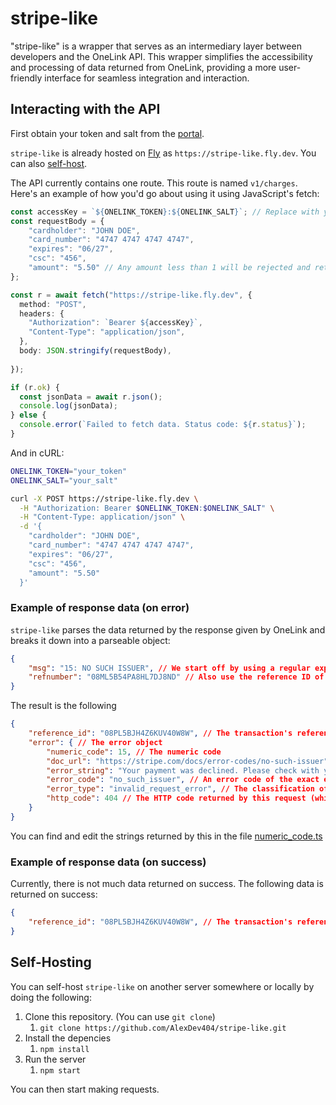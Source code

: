 # stripe-like

"stripe-like" is a wrapper that serves as an intermediary layer between developers and the OneLink API. This wrapper simplifies the accessibility and processing of data returned from OneLink, providing a more user-friendly interface for seamless integration and interaction.

## Interacting with the API

First obtain your token and salt from the [portal](https://portal.onelink.bz). 

`stripe-like` is already hosted on [Fly](https://fly.io) as `https://stripe-like.fly.dev`. You can also [self-host](##Self-Hosting).

The API currently contains one route. This route is named `v1/charges`. Here's an example of how you'd go about using it using JavaScript's fetch:

```ts
const accessKey = `${ONELINK_TOKEN}:${ONELINK_SALT}`; // Replace with your token and salt
const requestBody = {
	"cardholder": "JOHN DOE",
	"card_number": "4747 4747 4747 4747",
	"expires": "06/27",
	"csc": "456",
	"amount": "5.50" // Any amount less than 1 will be rejected and return a HTTP 400
};

const r = await fetch("https://stripe-like.fly.dev", {
  method: "POST",
  headers: {
    "Authorization": `Bearer ${accessKey}`,
    "Content-Type": "application/json",
  },
  body: JSON.stringify(requestBody),
 
});

if (r.ok) {
  const jsonData = await r.json();
  console.log(jsonData);
} else {
  console.error(`Failed to fetch data. Status code: ${r.status}`);
}
```

And in cURL:

```bash
ONELINK_TOKEN="your_token"
ONELINK_SALT="your_salt"

curl -X POST https://stripe-like.fly.dev \
  -H "Authorization: Bearer $ONELINK_TOKEN:$ONELINK_SALT" \
  -H "Content-Type: application/json" \
  -d '{
    "cardholder": "JOHN DOE",
    "card_number": "4747 4747 4747 4747",
    "expires": "06/27",
    "csc": "456",
    "amount": "5.50"
  }'
```

### Example of response data (on error)

`stripe-like` parses the data returned by the response given by OneLink and breaks it down into a parseable object:
```json
{
	"msg": "15: NO SUCH ISSUER", // We start off by using a regular expression to split the number off of the string and match it to a string. We 
	"refnumber": "08ML5B54PA8HL7DJ8ND" // Also use the reference ID of the transaction inside of the object
}
```

The result is the following

```json
{
	"reference_id": "08PL5BJH4Z6KUV40W8W", // The transaction's reference ID
	"error": { // The error object
		"numeric_code": 15, // The numeric code
		"doc_url": "https://stripe.com/docs/error-codes/no-such-issuer", // Supporting documentation on further description of the error
		"error_string": "Your payment was declined. Please check with your bank or use a different card.", // A short/brief description of the error (Which may be used in, say, a frontend or application)
		"error_code": "no_such_issuer", // An error code of the exact error that occured
		"error_type": "invalid_request_error", // The classification of the error type
		"http_code": 404 // The HTTP code returned by this request (which is mirrored from the HTTP status returned in the response itself)
	}
}
```
You can find and edit the strings returned by this in the file [numeric_code.ts](https://github.com/AlexDev404/stripe-like/blob/master/src/api/strings/numeric_code.ts)


### Example of response data (on success)

Currently, there is not much data returned on success. The following data is returned on success:

```json
{
	"reference_id": "08PL5BJH4Z6KUV40W8W", // The transaction's reference ID
}
```

## Self-Hosting

You can self-host `stripe-like` on another server somewhere or locally by doing the following:

1. Clone this repository. (You can use `git clone`)
     1. `git clone https://github.com/AlexDev404/stripe-like.git`
2. Install the depencies
     1. `npm install`
3. Run the server
     1. `npm start`

You can then start making requests.

